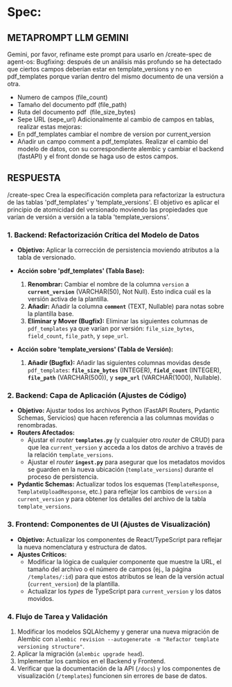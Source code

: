 # Spec:

## METAPROMPT LLM GEMINI

Gemini, por favor, refiname este prompt para usarlo en /create-spec de agent-os:
Bugfixing: después de un análisis más profundo se ha detectado que ciertos campos deberían estar en template_versions y no en pdf_templates porque varían dentro del mismo documento de una versión a otra.

- Numero de campos (file_count)
- Tamaño del documento pdf (file_path)
- Ruta del documento pdf  (file_size_bytes)
- Sepe URL (sepe_url)
  Adicionalmente al cambio de campos en tablas, realizar estas mejoras:
- En pdf_templates cambiar el nombre de version por current_version
- Añadir un campo comment a pdf_templates.
  Realizar el cambio del modelo de datos, con su correspondiente alembic y cambiar el backend (fastAPI) y el front donde se haga uso de estos campos.

## RESPUESTA

/create-spec
Crea la especificación completa para refactorizar la estructura de las tablas 'pdf_templates' y 'template_versions'. El objetivo es aplicar el principio de atomicidad del versionado moviendo las propiedades que varían de versión a versión a la tabla 'template_versions'.

### 1. Backend: Refactorización Crítica del Modelo de Datos

- **Objetivo:** Aplicar la corrección de persistencia moviendo atributos a la tabla de versionado.
- **Acción sobre 'pdf_templates' (Tabla Base):**

  1. **Renombrar:** Cambiar el nombre de la columna `version` a **`current_version`** (VARCHAR(50), Not Null). Esto indica cuál es la versión activa de la plantilla.
  2. **Añadir:** Añadir la columna **`comment`** (TEXT, Nullable) para notas sobre la plantilla base.
  3. **Eliminar y Mover (Bugfix):** Eliminar las siguientes columnas de `pdf_templates` ya que varían por versión: `file_size_bytes`, `field_count`, `file_path`, y `sepe_url`.

- **Acción sobre 'template_versions' (Tabla de Versión):**
  1. **Añadir (Bugfix):** Añadir las siguientes columnas movidas desde `pdf_templates`: **`file_size_bytes`** (INTEGER), **`field_count`** (INTEGER), **`file_path`** (VARCHAR(500)), y **`sepe_url`** (VARCHAR(1000), Nullable).

### 2. Backend: Capa de Aplicación (Ajustes de Código)

- **Objetivo:** Ajustar todos los archivos Python (FastAPI Routers, Pydantic Schemas, Servicios) que hacen referencia a las columnas movidas o renombradas.
- **Routers Afectados:**
  - Ajustar el _router_ **`templates.py`** (y cualquier otro _router_ de CRUD) para que lea `current_version` y acceda a los datos de archivo a través de la relación `template_versions`.
  - Ajustar el _router_ **`ingest.py`** para asegurar que los metadatos movidos se guarden en la nueva ubicación (`template_versions`) durante el proceso de persistencia.
- **Pydantic Schemas:** Actualizar todos los esquemas (`TemplateResponse`, `TemplateUploadResponse`, etc.) para reflejar los cambios de `version` a `current_version` y para obtener los detalles del archivo de la tabla `template_versions`.

### 3. Frontend: Componentes de UI (Ajustes de Visualización)

- **Objetivo:** Actualizar los componentes de React/TypeScript para reflejar la nueva nomenclatura y estructura de datos.
- **Ajustes Críticos:**
  - Modificar la lógica de cualquier componente que muestre la URL, el tamaño del archivo o el número de campos (ej., la página `/templates/:id`) para que estos atributos se lean de la versión actual (`current_version`) de la plantilla.
  - Actualizar los _types_ de TypeScript para `current_version` y los datos movidos.

### 4. Flujo de Tarea y Validación

1.  Modificar los modelos SQLAlchemy y generar una nueva migración de Alembic con `alembic revision --autogenerate -m "Refactor template versioning structure"`.
2.  Aplicar la migración (`alembic upgrade head`).
3.  Implementar los cambios en el Backend y Frontend.
4.  Verificar que la documentación de la API (`/docs`) y los componentes de visualización (`/templates`) funcionen sin errores de base de datos.
